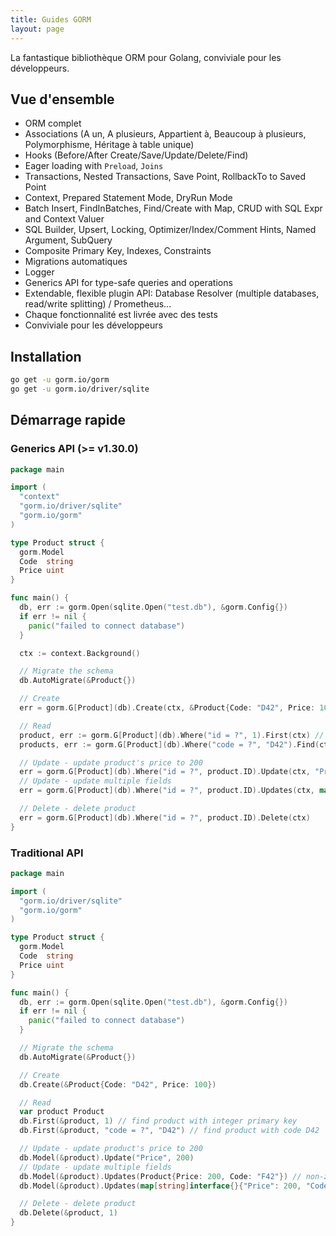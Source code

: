 ```yaml
---
title: Guides GORM
layout: page
---
```


La fantastique bibliothèque ORM pour Golang, conviviale pour les développeurs.

## Vue d'ensemble

* ORM complet
* Associations (A un, A plusieurs, Appartient à, Beaucoup à plusieurs, Polymorphisme, Héritage à table unique)
* Hooks (Before/After Create/Save/Update/Delete/Find)
* Eager loading with `Preload`, `Joins`
* Transactions, Nested Transactions, Save Point, RollbackTo to Saved Point
* Context, Prepared Statement Mode, DryRun Mode
* Batch Insert, FindInBatches, Find/Create with Map, CRUD with SQL Expr and Context Valuer
* SQL Builder, Upsert, Locking, Optimizer/Index/Comment Hints, Named Argument, SubQuery
* Composite Primary Key, Indexes, Constraints
* Migrations automatiques
* Logger
* Generics API for type-safe queries and operations
* Extendable, flexible plugin API: Database Resolver (multiple databases, read/write splitting) / Prometheus...
* Chaque fonctionnalité est livrée avec des tests
* Conviviale pour les développeurs

## Installation

```sh
go get -u gorm.io/gorm
go get -u gorm.io/driver/sqlite
```

## Démarrage rapide

### Generics API (>= v1.30.0)

```go
package main

import (
  "context"
  "gorm.io/driver/sqlite"
  "gorm.io/gorm"
)

type Product struct {
  gorm.Model
  Code  string
  Price uint
}

func main() {
  db, err := gorm.Open(sqlite.Open("test.db"), &gorm.Config{})
  if err != nil {
    panic("failed to connect database")
  }

  ctx := context.Background()

  // Migrate the schema
  db.AutoMigrate(&Product{})

  // Create
  err = gorm.G[Product](db).Create(ctx, &Product{Code: "D42", Price: 100})

  // Read
  product, err := gorm.G[Product](db).Where("id = ?", 1).First(ctx) // find product with integer primary key
  products, err := gorm.G[Product](db).Where("code = ?", "D42").Find(ctx) // find product with code D42

  // Update - update product's price to 200
  err = gorm.G[Product](db).Where("id = ?", product.ID).Update(ctx, "Price", 200)
  // Update - update multiple fields
  err = gorm.G[Product](db).Where("id = ?", product.ID).Updates(ctx, map[string]interface{}{"Price": 200, "Code": "F42"})

  // Delete - delete product
  err = gorm.G[Product](db).Where("id = ?", product.ID).Delete(ctx)
}
```

### Traditional API

```go
package main

import (
  "gorm.io/driver/sqlite"
  "gorm.io/gorm"
)

type Product struct {
  gorm.Model
  Code  string
  Price uint
}

func main() {
  db, err := gorm.Open(sqlite.Open("test.db"), &gorm.Config{})
  if err != nil {
    panic("failed to connect database")
  }

  // Migrate the schema
  db.AutoMigrate(&Product{})

  // Create
  db.Create(&Product{Code: "D42", Price: 100})

  // Read
  var product Product
  db.First(&product, 1) // find product with integer primary key
  db.First(&product, "code = ?", "D42") // find product with code D42

  // Update - update product's price to 200
  db.Model(&product).Update("Price", 200)
  // Update - update multiple fields
  db.Model(&product).Updates(Product{Price: 200, Code: "F42"}) // non-zero fields
  db.Model(&product).Updates(map[string]interface{}{"Price": 200, "Code": "F42"})

  // Delete - delete product
  db.Delete(&product, 1)
}
```
